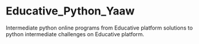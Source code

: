 # Educative_Python_Yaaw
Intermediate python online programs from Educative platform
solutions to python intermediate challenges on Educative platform.
